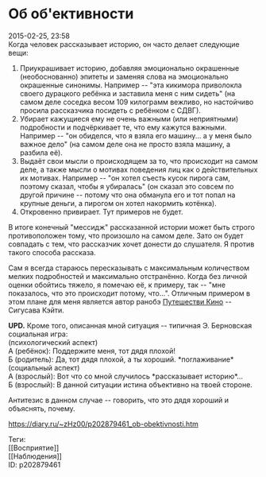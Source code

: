 Об об'ективности
=================

   
 2015-02-25, 23:58   
  Когда человек рассказывает историю, он часто делает следующие вещи:   
   
 1. Приукрашивает историю, добавляя эмоционально окрашенные (необоснованно) эпитеты и заменяя слова на эмоционально окрашенные синонимы. Например -- "эта кикимора приволокла своего дурацкого ребёнка и заставила меня с ним сидеть" (на самом деле соседка весом 109 килограмм вежливо, но настойчиво просила рассказчика посидеть с ребёнком с СДВГ).   
 2. Убирает кажущиеся ему не очень важными (или неприятными) подробности и подчёркивает те, что ему кажутся важными. Например -- "он обиделся, что я взяла его машину... а у меня было важное дело" (на самом деле она не просто взяла машину, а разбила её).   
 3. Выдаёт свои мысли о происходящем за то, что происходит на самом деле, а также мысли о мотивах поведения лиц как о действительных их мотивах. Например -- "он хотел съесть кусок пирога сам, поэтому сказал, чтобы я убиралась" (он сказал это совсем по другой причине -- потому что она обманула его и тот попал на крупные деньги, а пирогом он хотел накормить котёнка).   
 4. Откровенно привирает. Тут примеров не будет.   
   
 В итоге конечный "мессидж" рассказанной истории может быть строго противоположен тому, что произошло на самом деле. Зато он будет совпадать с тем, что рассказчик хочет донести до слушателя. Я против такого способа рассказа.   
   
 Сам я всегда стараюсь пересказывать с максимальным количеством мелких подробностей и максимально отстранённо. Когда без личной оценки обойтись тяжело, я помечаю её, к примеру, так -- "мне показалось, что это происходит потому, что...". Отличным примером в этом плане для меня является автор ранобэ  [Путешестви Кино](Kino%20no%20Tabi,%20vol.%201)  -- Сигусава Кэйти.   
   
  **UPD.**  Кроме того, описанная мной ситуация -- типичная Э. Берновская социальная игра:   
 (психологический аспект)   
 А (ребёнок): Поддержите меня, тот дядя плохой!   
 Б (родитель): Да, тот дядя плохой, а ты хороший. \*поглаживание\*   
 (социальный аспект)   
 А (взрослый): Вот что со мной случилось \*рассказывает историю\*...   
 Б (взрослый): В данной ситуации истина объективно на твоей стороне.   
   
 Антитезис в данном случае -- говорить, что это дядя хороший и объяснять, почему.   
    
 <https://diary.ru/~zHz00/p202879461_ob-obektivnosti.htm>   
   
 Теги:   
 [[Восприятие]]   
 [[Наблюдения]]   
 ID: p202879461
